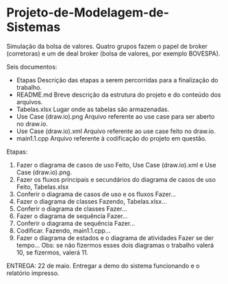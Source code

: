 # Projeto-de-Modelagem-de-Sistemas

Simulação da bolsa de valores. Quatro grupos fazem o papel de broker (corretoras) e um de deal broker (bolsa de valores, por exemplo BOVESPA).

Seis documentos:
- Etapas
  Descrição das etapas a serem percorridas para a finalização do trabalho.
- README.md
  Breve descrição da estrutura do projeto e do conteúdo dos arquivos.
- Tabelas.xlsx
  Lugar onde as tabelas são armazenadas.
- Use Case (draw.io).png
  Arquivo referente ao use case para ser aberto no draw.io.
- Use Case (draw.io).xml
  Arquivo referente ao use case feito no draw.io.
- main1.1.cpp
  Arquivo referente à codificação do projeto em questão.
  
Etapas:
1) Fazer o diagrama de casos de uso
  Feito, Use Case (draw.io).xml e Use Case (draw.io).png.
2) Fazer os fluxos principais e secundários do diagrama de casos de uso
  Feito, Tabelas.xlsx
3) Conferir o diagrama de casos de uso e os fluxos
  Fazer...
4) Fazer o diagrama de classes
  Fazendo, Tabelas.xlsx...
5) Conferir o diagrama de classes
  Fazer...
6) Fazer o diagrama de sequência
  Fazer...
7) Conferir o diagrama de sequência
  Fazer...
8) Codificar.
  Fazendo, main1.1.cpp...
9) Fazer o diagrama de estados e o diagrama de atividades
  Fazer se der tempo...
   Obs: se não fizermos esses dois diagramas o trabalho valerá 10, se fizermos, valerá 11.
  
  ENTREGA: 22 de maio. Entregar a demo do sistema funcionando e o relatório impresso.

